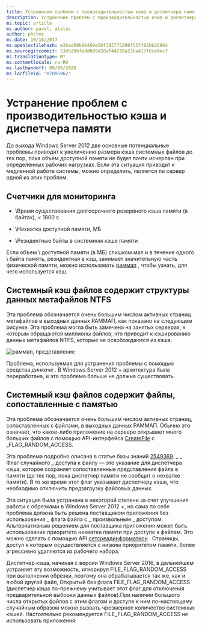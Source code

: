 ```yaml
---
title: Устранение проблем с производительностью кэша и диспетчера памяти
description: Устранение проблем с производительностью кэша и диспетчера памяти в Windows Server 16
ms.topic: article
ms.author: pavel; atales
author: phstee
ms.date: 10/16/2017
ms.openlocfilehash: e36ad09b86469e50f385775290f55ff82bb26964
ms.sourcegitcommit: 53d526bfeddb89d28af44210a23ba417f6ce0ecf
ms.translationtype: MT
ms.contentlocale: ru-RU
ms.lasthandoff: 08/06/2020
ms.locfileid: "87895962"
---
```

# <a name="troubleshoot-cache-and-memory-manager-performance-issues"></a>Устранение проблем с производительностью кэша и диспетчера памяти

До выхода Windows Server 2012 две основные потенциальные проблемы приводят к увеличению размера кэша системных файлов до тех пор, пока объем доступной памяти не будет почти исчерпан при определенных рабочих нагрузках. Если эта ситуация приводит к медленной работе системы, можно определить, является ли сервер одной из этих проблем.


## <a name="counters-to-monitor"></a>Счетчики для мониторинга

-   \\Время существования долгосрочного резервного кэша памяти (в байтах), &lt; 1800 с

-   \\Нехватка доступной памяти, МБ

-   \\Резидентные байты в системном кэше памяти

Если объем \\ доступной памяти (в МБ) слишком мал и в течение одного \\ байта память, резидентная в кэш, занимает значительную часть физической памяти, можно использовать [раммап](https://technet.microsoft.com/sysinternals/ff700229.aspx) , чтобы узнать, для чего используется кэш.

## <a name="system-file-cache-contains-ntfs-metafile-data-structures"></a>Системный кэш файлов содержит структуры данных метафайлов NTFS


Эта проблема обозначается очень большим числом активных страниц метафайлов в выходных данных РАММАП, как показано на следующем рисунке. Эта проблема могла быть замечена на занятых серверах, к которым обращаются миллионы файлов, что приводит к кэшированию данных метафайлов NTFS, которые не освобождаются из кэша.

![раммап, представление](../../media/perftune-guide-rammap.png)

Проблема, используемая для устранения проблемы с помощью средства *динкаче* . В Windows Server 2012 + архитектура была переработана, и эта проблема больше не должна существовать.

## <a name="system-file-cache-contains-memory-mapped-files"></a>Системный кэш файлов содержит файлы, сопоставленные с памятью


Эта проблема обозначается очень большим числом активных страниц, сопоставленных с файлами, в выходных данных РАММАП. Обычно это означает, что какое-либо приложение на сервере открывает много больших файлов с помощью API-интерфейса [CreateFile](https://msdn.microsoft.com/library/windows/desktop/aa363858.aspx) с \_FLAG\_RANDOM\_ACCESS.

Эта проблема подробно описана в статье базы знаний [2549369](https://support.microsoft.com/default.aspx?scid=kb;en-US;2549369). \_ \_ Флаг случайного \_ доступа к файлу — это указание для диспетчера кэша, которое сохраняет сопоставленные представления файла в памяти (до тех пор, пока диспетчер памяти не сообщит о нехватке памяти). В то же время этот флаг указывает диспетчеру кэша, что необходимо отключить предзагрузку файловых данных.

Эта ситуация была устранена в некоторой степени за счет улучшения работы с обрезками в Windows Server 2012 +, но сама по себе проблема должна быть решена поставщиком приложения без использования \_ флага файла с \_ произвольным \_ доступом. Альтернативным решением для поставщика приложения может быть использование приоритета нехватки памяти при доступе к файлам. Это можно сделать с помощью API [сетсреадинформатион](https://msdn.microsoft.com/library/windows/desktop/hh448390.aspx) . Страницы, доступ к которым осуществляется с низким приоритетом памяти, более агрессивно удаляются из рабочего набора.

Диспетчер кэша, начиная с версии Windows Server 2016, в дальнейшем устраняет эту возможность, игнорируя FILE_FLAG_RANDOM_ACCESS при выполнении обрезки, поэтому она обрабатывается так же, как и любой другой файл, Открытый без флага FILE_FLAG_RANDOM_ACCESS (диспетчер кэша по-прежнему учитывает этот флаг для отключения предварительной выборки данных файлов).При наличии большого числа открытых файлов с этим флагом и доступе к ним по-настоящему случайным образом можно вызвать чрезмерное количество системных кэшей. Настоятельно рекомендуется FILE_FLAG_RANDOM_ACCESS не использовать приложения.
